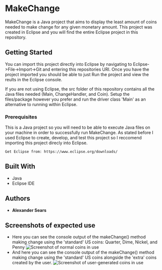 # MakeChange

MakeChange is a Java project that aims to display the least amount of coins needed to make change for any given monetary amount. This project was created in Eclipse and you will find the entire Eclipse project in this repository.

## Getting Started

You can import this project directly into Eclipse by navigating to Eclipse->File->Import->Git and entering this repositories URI. Once you have the project imported you should be able to just Run the project and view the reults in the Eclipse console. 

If you are not using Eclipse, the src folder of this repository contains all the Java files needed (Main, ChangeHandler, and Coin). Setup the files/package however you prefer and run the driver class 'Main' as an alternative to running within Eclipse.

### Prerequisites

This is a Java project so you will need to be able to execute Java files on your machine in order to successfully run MakeChange.  As stated before I used Eclipse to create, develop, and test this project so I reccomend importing this project direcly into Eclipse.

```
Get Eclipse from: https://www.eclipse.org/downloads/
```

## Built With

* Java
* Eclipse IDE


## Authors

* **Alexander Sears**

## Screenshots of expected use
* Here you can see the console output of the makeChange() method making change using the 'standard' US coins: Quarter, Dime, Nickel, and Penny
![Screenshot of normal coins in use](../master/screenshots/grab_1.png)
* And here you can see the console output of the makeChange() method making change using the 'standard' US coins alongside the 'extra' coins created by the user.
![Screenshot of user-generated coins in use](../master/screenshots/grab_2.png)

